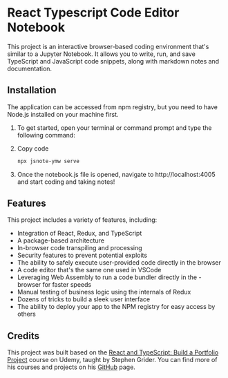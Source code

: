# React Typescript Code Editor Notebook

This project is an interactive browser-based coding environment that's similar to a Jupyter Notebook. It allows you to write, run, and save TypeScript and JavaScript code snippets, along with markdown notes and documentation.

## Installation

The application can be accessed from npm registry, but you need to have Node.js installed on your machine first.

1. To get started, open your terminal or command prompt and type the following command:

2. Copy code
   ```sh
   npx jsnote-ymw serve
   ```

3. Once the notebook.js file is opened, navigate to http://localhost:4005 and start coding and taking notes!

## Features
This project includes a variety of features, including:
- Integration of React, Redux, and TypeScript
- A package-based architecture
- In-browser code transpiling and processing
- Security features to prevent potential exploits
- The ability to safely execute user-provided code directly in the browser
- A code editor that's the same one used in VSCode
- Leveraging Web Assembly to run a code bundler directly in the - browser for faster speeds
- Manual testing of business logic using the internals of Redux
- Dozens of tricks to build a sleek user interface
- The ability to deploy your app to the NPM registry for easy access by others

## Credits
This project was built based on the [React and TypeScript: Build a Portfolio Project](https://www.udemy.com/course/react-and-typescript-build-a-portfolio-project/) course on Udemy, taught by Stephen Grider. You can find more of his courses and projects on his [GitHub](https://github.com/StephenGrider) page.


